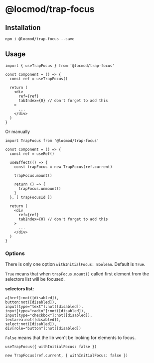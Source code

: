 # @locmod/trap-focus

## Installation

```
npm i @locmod/trap-focus --save
```

## Usage

```
import { useTrapFocus } from '@locmod/trap-focus'

const Component = () => {
  const ref = useTrapFocus()
  
  return (
    <div 
      ref={ref}
      tabIndex={0} // don't forget to add this
    >
      ...
    </div>
  )
}
```

Or manually

```
import TrapFocus from '@locmod/trap-focus'

const Component = () => {
  const ref = useRef()
  
  useEffect(() => {
    const trapFocus = new TrapFocus(ref.current)
  
    trapFocus.mount()
  
    return () => {
      trapFocus.unmount()
    }
  }, [ trapFocusId ])
  
  return (
    <div 
      ref={ref}
      tabIndex={0} // don't forget to add this
    >
      ...
    </div>
  )
}
```

### Options

There is only one option `withInitialFocus: Boolean`. Default is `True`. 

`True` means that when `trapFocus.mount()` called first element from the selectors list will be focused.

**selectors list:**

```
a[href]:not([disabled]), 
button:not([disabled]), 
input[type="text"]:not([disabled]),
input[type="radio"]:not([disabled]), 
input[type="checkbox"]:not([disabled]), 
textarea:not([disabled]), 
select:not([disabled]),
div[role="button"]:not([disabled])
```

`False` means that the lib won't be looking for elements to focus.


```
useTrapFocus({ withInitialFocus: false })

new TrapFocus(ref.current, { withInitialFocus: false })
```
